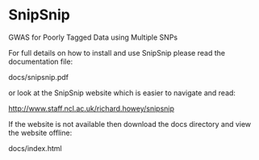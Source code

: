 # SnipSnip
GWAS for Poorly Tagged Data using Multiple SNPs

For full details on how to install and use SnipSnip please read the documentation file:

docs/snipsnip.pdf

or look at the SnipSnip website which is easier to navigate and read:

http://www.staff.ncl.ac.uk/richard.howey/snipsnip

If the website is not available then download the docs directory and view the website offline:

docs/index.html
